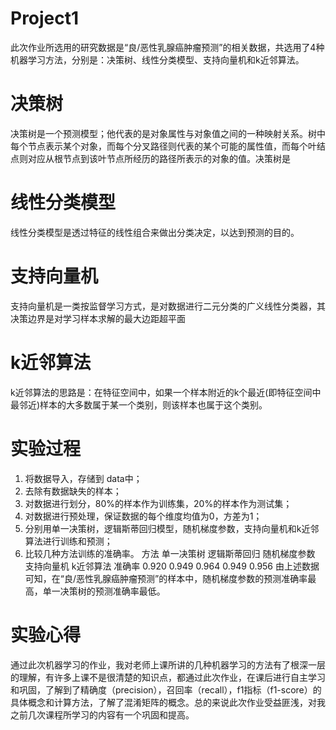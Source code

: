# Project1
此次作业所选用的研究数据是“良/恶性乳腺癌肿瘤预测”的相关数据，共选用了4种机器学习方法，分别是：决策树、线性分类模型、支持向量机和k近邻算法。
# 决策树
决策树是一个预测模型；他代表的是对象属性与对象值之间的一种映射关系。树中每个节点表示某个对象，而每个分叉路径则代表的某个可能的属性值，而每个叶结点则对应从根节点到该叶节点所经历的路径所表示的对象的值。决策树是
# 线性分类模型
线性分类模型是透过特征的线性组合来做出分类决定，以达到预测的目的。
# 支持向量机
支持向量机是一类按监督学习方式，是对数据进行二元分类的广义线性分类器，其决策边界是对学习样本求解的最大边距超平面
# k近邻算法
k近邻算法的思路是：在特征空间中，如果一个样本附近的k个最近(即特征空间中最邻近)样本的大多数属于某一个类别，则该样本也属于这个类别。

# 实验过程
1. 将数据导入，存储到 data中；
2. 去除有数据缺失的样本；
3. 对数据进行划分，80%的样本作为训练集，20%的样本作为测试集；
4. 对数据进行预处理，保证数据的每个维度均值为0，方差为1；
5. 分别用单一决策树，逻辑斯蒂回归模型，随机梯度参数，支持向量机和k近邻算法进行训练和预测；
6. 比较几种方法训练的准确率。
方法      单一决策树     逻辑斯蒂回归     随机梯度参数    支持向量机    k近邻算法
准确率     0.920         0.949           0.964          0.949        0.956
由上述数据可知，在“良/恶性乳腺癌肿瘤预测”的样本中，随机梯度参数的预测准确率最高，单一决策树的预测准确率最低。

# 实验心得
通过此次机器学习的作业，我对老师上课所讲的几种机器学习的方法有了根深一层的理解，有许多上课不是很清楚的知识点，都通过此次作业，在课后进行自主学习和巩固，了解到了精确度（precision），召回率（recall），f1指标（f1-score）的具体概念和计算方法，了解了混淆矩阵的概念。总的来说此次作业受益匪浅，对我之前几次课程所学习的内容有一个巩固和提高。
